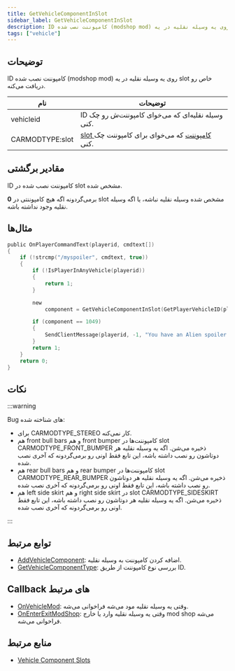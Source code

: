 ```yaml
---
title: GetVehicleComponentInSlot
sidebar_label: GetVehicleComponentInSlot
description: ID کامپوننت نصب شده (modshop mod) روی یه وسیله نقلیه در یه slot خاص رو دریافت می‌کنه.
tags: ["vehicle"]
---
```


## توضیحات

ID کامپوننت نصب شده (modshop mod) روی یه وسیله نقلیه در یه slot خاص رو دریافت می‌کنه.

| نام            | توضیحات                                                                |
| --------------- | -------------------------------------------------------------------------- |
| vehicleid       | ID وسیله نقلیه‌ای که می‌خوای کامپوننت‌ش رو چک کنی.                          |
| CARMODTYPE:slot | [slot کامپوننت](../resources/componentslots) که می‌خوای برای کامپوننت چک کنی. |

## مقادیر برگشتی

ID کامپوننت نصب شده در slot مشخص شده.

**0** برمی‌گردونه اگه هیچ کامپوننتی در slot مشخص شده وسیله نقلیه نباشه، یا اگه وسیله نقلیه وجود نداشته باشه.

## مثال‌ها

```c
public OnPlayerCommandText(playerid, cmdtext[])
{
    if (!strcmp("/myspoiler", cmdtext, true))
    {
        if (!IsPlayerInAnyVehicle(playerid))
        {
            return 1;
        }

        new
            component = GetVehicleComponentInSlot(GetPlayerVehicleID(playerid), CARMODTYPE_SPOILER);

        if (component == 1049)
        {
            SendClientMessage(playerid, -1, "You have an Alien spoiler installed in your Elegy!");
        }
        return 1;
    }
    return 0;
}
```

## نکات

:::warning

Bug های شناخته شده:

- برای CARMODTYPE_STEREO کار نمی‌کنه.
- هم front bull bars و هم front bumper کامپوننت‌ها در slot CARMODTYPE_FRONT_BUMPER ذخیره می‌شن. اگه یه وسیله نقلیه هر دوتاشون رو نصب داشته باشه، این تابع فقط اونی رو برمی‌گردونه که آخری نصب شده. 
- هم rear bull bars و هم rear bumper کامپوننت‌ها در slot CARMODTYPE_REAR_BUMPER ذخیره می‌شن. اگه یه وسیله نقلیه هر دوتاشون رو نصب داشته باشه، این تابع فقط اونی رو برمی‌گردونه که آخری نصب شده.
- هم left side skirt و هم right side skirt در slot CARMODTYPE_SIDESKIRT ذخیره می‌شن. اگه یه وسیله نقلیه هر دوتاشون رو نصب داشته باشه، این تابع فقط اونی رو برمی‌گردونه که آخری نصب شده.

:::

## توابع مرتبط

- [AddVehicleComponent](AddVehicleComponent): اضافه کردن کامپوننت به وسیله نقلیه.
- [GetVehicleComponentType](GetVehicleComponentType): بررسی نوع کامپوننت از طریق ID.

## Callback های مرتبط

- [OnVehicleMod](../callbacks/OnVehicleMod): وقتی یه وسیله نقلیه مود می‌شه فراخوانی می‌شه.
- [OnEnterExitModShop](../callbacks/OnEnterExitModShop): وقتی یه وسیله نقلیه وارد یا خارج mod shop می‌شه فراخوانی می‌شه.

## منابع مرتبط

- [Vehicle Component Slots](../resources/componentslots)